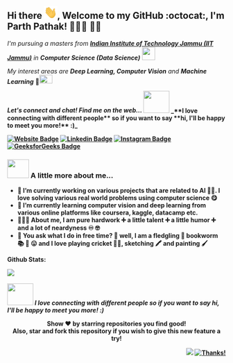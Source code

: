 ## Hi there <img src="wave.gif" width="30" height="30">, Welcome to my GitHub :octocat:, I'm Parth Pathak! 👨🏻‍💻 🧙‍♂️

<!--
**ParthPathak27/ParthPathak27** is a ✨ _special_ ✨ repository because its `README.md` (this file) appears on your GitHub profile.
-->

_I'm pursuing a masters from [**Indian Institute of Technology Jammu (IIT Jammu)**](https://iitjammu.ac.in/) in **Computer Science (Data Science)**_ <img src="2.gif" width="30" height="30">

_My interest areas are **Deep Learning, Computer Vision** and **Machine Learning**_ 🤖<img src="3.gif" width="30" height="20.58">


 
<p>
  <i><b>Let's connect and chat! Find me on the web...<b></i>
  <img src="5.gif" width="60" height="50.13"> _**I love connecting with different people** so if you want to say **hi, I'll be happy to meet you more!** :)_
  
[![Website Badge](https://img.shields.io/badge/-parthpathak.com-ff0000?style=flat&logo=Google-Chrome&logoColor=white&link=https://parthcseiitian.wixsite.com/parth)](https://parthcseiitian.wixsite.com/parth) 
[![Linkedin Badge](https://img.shields.io/badge/-parth-blue?style=flat&logo=Linkedin&logoColor=white)](https://www.linkedin.com/in/parth-pathak-learner/)
[![Instagram Badge](https://img.shields.io/badge/-@parth-black?style=flat&logo=Instagram&logoColor=white)](https://www.instagram.com/parth.2704/)
[![GeeksforGeeks Badge](https://img.shields.io/badge/-parth2704-1c6340?style=flat&logo=GeeksforGeeks&logoColor=white&link=https://auth.geeksforgeeks.org/user/parth2704/practice)](https://auth.geeksforgeeks.org/user/parth2704/practice)

</p>


 ### <img src="4.gif" width="50" height="42.5"> A little more about me...
 
- 🔭 I’m currently working on various projects that are related to AI 🐱‍💻. I love solving various real world problems using computer science 😋 
- 🌱 I’m currently learning computer vision and deep learning from various online platforms like coursera, kaggle, datacamp etc. 
- 👨🏻‍🎓 About me, I am pure hardwork ➕ a little talent ➕ a little humor ➕ and a lot of neardyness ♾️ 🤓
- 🦻 You ask what I do in free time? 🤔 well, I am a fledgling 🐥 bookworm 📚 🐛 😛 and I love playing cricket 🏏😍, sketching 🖍️ and painting 🖌️

**Github Stats:**
<p>
  
  <img src="https://github-readme-stats.vercel.app/api?username=ParthPathak27&hide=contribs&show_icons=true&theme=radical">

</p>

<img src="5.gif" width="60" height="50.13"> _**I love connecting with different people** so if you want to say **hi, I'll be happy to meet you more!** :)_

<p align="center">

  <p align="center">
    Show ❤️ by starring repositories you find good! 
    <br />
    Also, star and fork this repository if you wish to give this new feature a try!
  </p>
</p>

<div align="right">
  
![](https://komarev.com/ghpvc/?username=ParthPathak27&color=ff0000) [![Thanks!](https://img.shields.io/badge/Thanks%20for%20visiting-!-1EAEDB.svg)](https://parthcseiitian.wixsite.com/parth)

</div>
